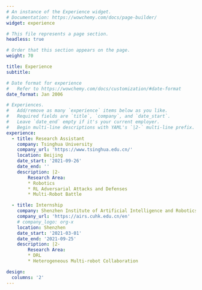 ```yaml
---
# An instance of the Experience widget.
# Documentation: https://wowchemy.com/docs/page-builder/
widget: experience

# This file represents a page section.
headless: true

# Order that this section appears on the page.
weight: 70

title: Experience
subtitle:

# Date format for experience
#   Refer to https://wowchemy.com/docs/customization/#date-format
date_format: Jan 2006

# Experiences.
#   Add/remove as many `experience` items below as you like.
#   Required fields are `title`, `company`, and `date_start`.
#   Leave `date_end` empty if it's your current employer.
#   Begin multi-line descriptions with YAML's `|2-` multi-line prefix.
experience:
  - title: Research Assistant
    company: Tsinghua University
    company_url: 'https://www.tsinghua.edu.cn/'
    location: Beijing
    date_start: '2021-09-26'
    date_end: ''
    description: |2-
        Research Area:
        * Robotics
        * RL Adversarial Attacks and Defenses
        * Multi-Robot Battle

  - title: Internship
    company: Shenzhen Institute of Artificial Intelligence and Robotics for Society
    company_url: 'https://airs.cuhk.edu.cn/en'
    # company_logo: org-x
    location: Shenzhen
    date_start: '2021-03-01'
    date_end: '2021-09-25'
    description: |2-
        Research Area:
        * DRL
        * Heterogeneous Multi-robot Collaboration

design:
  columns: '2'
---
```

